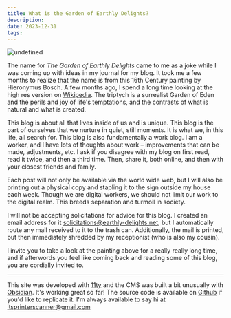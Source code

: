 ```yaml
---
title: What is the Garden of Earthly Delights?
description: 
date: 2023-12-31
tags:
---
```

![undefined](https://upload.wikimedia.org/wikipedia/commons/thumb/9/96/The_Garden_of_earthly_delights.jpg/1920px-The_Garden_of_earthly_delights.jpg)

The name for *The Garden of Earthly Delights* came to me as a joke while I was coming up with ideas in my journal for my blog. It took me a few months to realize that the name is from this 16th Century painting by Hieronymus Bosch. A few months ago, I spend a long time looking at the high res version on [Wikipedia](https://en.wikipedia.org/wiki/The_Garden_of_Earthly_Delights#/media/File:The_Garden_of_earthly_delights.jpg). The triptych is a surrealist Garden of Eden and the perils and joy of life's temptations, and the contrasts of what is natural and what is created. 

This blog is about all that lives inside of us and is unique. This blog is the part of ourselves that we nurture in quiet, still moments. It is what we, in this life, all search for. This blog is also fundamentally a work blog. I am a worker, and I have lots of thoughts about work – improvements that can be made, adjustments, etc. I ask if you disagree with my blog on first read, read it twice, and then a third time. Then, share it, both online, and then with your closest friends and family. 

Each post will not only be available via the world wide web, but I will also be printing out a physical copy and stapling it to the sign outside my house each week. Though we are digital workers, we should not limit our work to the digital realm. This breeds separation and turmoil in society. 

I will not be accepting solicitations for advice for this blog. I created an email address for it solicitations@earthly-delights.net, but I automatically route any mail received to it to the trash can. Additionally, the mail is printed, but then immediately shredded by my receptionist (who is also my cousin). 

I invite you to take a look at the painting above for a really really long time, and if afterwords you feel like coming back and reading some of this blog, you are cordially invited to. 

--- 
This site was developed with [11ty](https://www.11ty.dev/) and the CMS was built a bit unusually with [Obsidian](https://obsidian.md/). It's working great so far! The source code is available on [Github](https://github.com/printerscanner/earthly-delights) if you'd like to replicate it. I'm always available to say hi at itsprinterscanner@gmail.com 